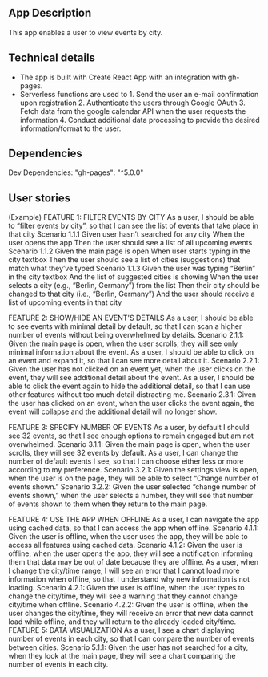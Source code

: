 ## App Description

This app enables a user to view events by city.

## Technical details

- The app is built with Create React App with an integration with gh-pages.
- Serverless functions are used to 1. Send the user an e-mail confirmation upon registration 2. Authenticate the users through Google OAuth 3. Fetch data from the google calendar API when the user requests the information 4. Conduct additional data processing to provide the desired information/format to the user.

## Dependencies

Dev Dependencies: "gh-pages": "^5.0.0"

## User stories

(Example) FEATURE 1: FILTER EVENTS BY CITY
As a user, I should be able to “filter events by city”, so that I can see the list of events that take place in that city
Scenario 1.1.1
Given user hasn’t searched for any city
When the user opens the app
Then the user should see a list of all upcoming events
Scenario 1.1.2
Given the main page is open
When user starts typing in the city textbox
Then the user should see a list of cities (suggestions) that match what they’ve typed
Scenario 1.1.3
Given the user was typing “Berlin” in the city textbox
And the list of suggested cities is showing
When the user selects a city (e.g., “Berlin, Germany”) from the list
Then their city should be changed to that city (i.e., “Berlin, Germany”)
And the user should receive a list of upcoming events in that city

FEATURE 2: SHOW/HIDE AN EVENT'S DETAILS
As a user, I should be able to see events with minimal detail by default, so that I can scan a higher number of events without being overwhelmed by details.
Scenario 2.1.1: Given the main page is open, when the user scrolls, they will see only minimal information about the event.
As a user, I should be able to click on an event and expand it, so that I can see more detail about it.
Scenario 2.2.1: Given the user has not clicked on an event yet, when the user clicks on the event, they will see additional detail about the event.
As a user, I should be able to click the event again to hide the additional detail, so that I can use other features without too much detail distracting me.
Scenario 2.3.1: Given the user has clicked on an event, when the user clicks the event again, the event will collapse and the additional detail will no longer show.

FEATURE 3: SPECIFY NUMBER OF EVENTS
As a user, by default I should see 32 events, so that I see enough options to remain engaged but am not overwhelmed.
Scenario 3.1.1: Given the main page is open, when the user scrolls, they will see 32 events by default.
As a user, I can change the number of default events I see, so that I can choose either less or more according to my preference.
Scenario 3.2.1: Given the settings view is open, when the user is on the page, they will be able to select “Change number of events shown.”
Scenario 3.2.2: Given the user selected “change number of events shown,” when the user selects a number, they will see that number of events shown to them when they return to the main page.

FEATURE 4: USE THE APP WHEN OFFLINE
As a user, I can navigate the app using cached data, so that I can access the app when offline.
Scenario 4.1.1: Given the user is offline, when the user uses the app, they will be able to access all features using cached data.
Scenario 4.1.2: Given the user is offline, when the user opens the app, they will see a notification informing them that data may be out of date because they are offline.
As a user, when I change the city/time range, I will see an error that I cannot load more information when offline, so that I understand why new information is not loading.
Scenario 4.2.1: Given the user is offline, when the user types to change the city/time, they will see a warning that they cannot change city/time when offline.
Scenario 4.2.2: Given the user is offline, when the user changes the city/time, they will receive an error that new data cannot load while offline, and they will return to the already loaded city/time.
FEATURE 5: DATA VISUALIZATION
As a user, I see a chart displaying number of events in each city, so that I can compare the number of events between cities.
Scenario 5.1.1: Given the user has not searched for a city, when they look at the main page, they will see a chart comparing the number of events in each city.
